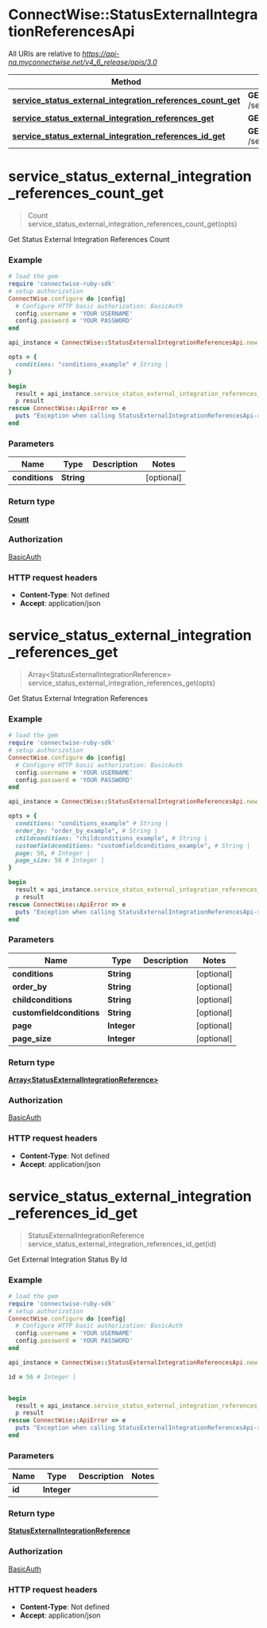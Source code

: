 # ConnectWise::StatusExternalIntegrationReferencesApi

All URIs are relative to *https://api-na.myconnectwise.net/v4_6_release/apis/3.0*

Method | HTTP request | Description
------------- | ------------- | -------------
[**service_status_external_integration_references_count_get**](StatusExternalIntegrationReferencesApi.md#service_status_external_integration_references_count_get) | **GET** /service/statusExternalIntegrationReferences/count | 
[**service_status_external_integration_references_get**](StatusExternalIntegrationReferencesApi.md#service_status_external_integration_references_get) | **GET** /service/statusExternalIntegrationReferences | 
[**service_status_external_integration_references_id_get**](StatusExternalIntegrationReferencesApi.md#service_status_external_integration_references_id_get) | **GET** /service/statusExternalIntegrationReferences/{id} | 


# **service_status_external_integration_references_count_get**
> Count service_status_external_integration_references_count_get(opts)



Get Status External Integration References Count

### Example
```ruby
# load the gem
require 'connectwise-ruby-sdk'
# setup authorization
ConnectWise.configure do |config|
  # Configure HTTP basic authorization: BasicAuth
  config.username = 'YOUR USERNAME'
  config.password = 'YOUR PASSWORD'
end

api_instance = ConnectWise::StatusExternalIntegrationReferencesApi.new

opts = { 
  conditions: "conditions_example" # String | 
}

begin
  result = api_instance.service_status_external_integration_references_count_get(opts)
  p result
rescue ConnectWise::ApiError => e
  puts "Exception when calling StatusExternalIntegrationReferencesApi->service_status_external_integration_references_count_get: #{e}"
end
```

### Parameters

Name | Type | Description  | Notes
------------- | ------------- | ------------- | -------------
 **conditions** | **String**|  | [optional] 

### Return type

[**Count**](Count.md)

### Authorization

[BasicAuth](../README.md#BasicAuth)

### HTTP request headers

 - **Content-Type**: Not defined
 - **Accept**: application/json



# **service_status_external_integration_references_get**
> Array&lt;StatusExternalIntegrationReference&gt; service_status_external_integration_references_get(opts)



Get Status External Integration References

### Example
```ruby
# load the gem
require 'connectwise-ruby-sdk'
# setup authorization
ConnectWise.configure do |config|
  # Configure HTTP basic authorization: BasicAuth
  config.username = 'YOUR USERNAME'
  config.password = 'YOUR PASSWORD'
end

api_instance = ConnectWise::StatusExternalIntegrationReferencesApi.new

opts = { 
  conditions: "conditions_example" # String | 
  order_by: "order_by_example", # String | 
  childconditions: "childconditions_example", # String | 
  customfieldconditions: "customfieldconditions_example", # String | 
  page: 56, # Integer | 
  page_size: 56 # Integer | 
}

begin
  result = api_instance.service_status_external_integration_references_get(opts)
  p result
rescue ConnectWise::ApiError => e
  puts "Exception when calling StatusExternalIntegrationReferencesApi->service_status_external_integration_references_get: #{e}"
end
```

### Parameters

Name | Type | Description  | Notes
------------- | ------------- | ------------- | -------------
 **conditions** | **String**|  | [optional] 
 **order_by** | **String**|  | [optional] 
 **childconditions** | **String**|  | [optional] 
 **customfieldconditions** | **String**|  | [optional] 
 **page** | **Integer**|  | [optional] 
 **page_size** | **Integer**|  | [optional] 

### Return type

[**Array&lt;StatusExternalIntegrationReference&gt;**](StatusExternalIntegrationReference.md)

### Authorization

[BasicAuth](../README.md#BasicAuth)

### HTTP request headers

 - **Content-Type**: Not defined
 - **Accept**: application/json



# **service_status_external_integration_references_id_get**
> StatusExternalIntegrationReference service_status_external_integration_references_id_get(id)



Get External Integration Status By Id

### Example
```ruby
# load the gem
require 'connectwise-ruby-sdk'
# setup authorization
ConnectWise.configure do |config|
  # Configure HTTP basic authorization: BasicAuth
  config.username = 'YOUR USERNAME'
  config.password = 'YOUR PASSWORD'
end

api_instance = ConnectWise::StatusExternalIntegrationReferencesApi.new

id = 56 # Integer | 


begin
  result = api_instance.service_status_external_integration_references_id_get(id)
  p result
rescue ConnectWise::ApiError => e
  puts "Exception when calling StatusExternalIntegrationReferencesApi->service_status_external_integration_references_id_get: #{e}"
end
```

### Parameters

Name | Type | Description  | Notes
------------- | ------------- | ------------- | -------------
 **id** | **Integer**|  | 

### Return type

[**StatusExternalIntegrationReference**](StatusExternalIntegrationReference.md)

### Authorization

[BasicAuth](../README.md#BasicAuth)

### HTTP request headers

 - **Content-Type**: Not defined
 - **Accept**: application/json



